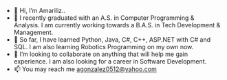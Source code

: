 - 👋 Hi, I’m Amariliz..
- 👀 I recently graduated with an A.S. in Computer Programming & Analysis. I am currently working towards a B.A.S. in Tech Development & Management.
- 🌱 So far, I have learned Python, Java, C#, C++, ASP.NET with C# and SQL. I am also learning Robotics Programming on my own now.
- 💞️ I’m looking to collaborate on anything that will help me gain experience. I am also looking for a career in Software Development.
- 📫 You may reach me agonzalez0512@yahoo.com

<!---
Amariliz0512/Amariliz0512 is a ✨ special ✨ repository because its `README.md` (this file) appears on your GitHub profile.
You can click the Preview link to take a look at your changes.
--->
